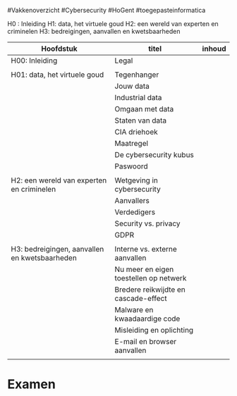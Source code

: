 #Vakkenoverzicht #Cybersecurity #HoGent #toegepasteinformatica 

H0 : Inleiding
H1: data, het virtuele goud
H2: een wereld van experten en criminelen
H3: bedreigingen, aanvallen en kwetsbaarheden

| Hoofdstuk                                     | titel                                  | inhoud |
| --------------------------------------------- | -------------------------------------- | ------ |
| H00:  Inleiding                               | Legal                                  |        |
|                                               |                                        |        |
| H01: data, het virtuele goud                  | Tegenhanger                            |        |
|                                               | Jouw data                              |        |
|                                               | Industrial data                        |        |
|                                               | Omgaan met data                        |        |
|                                               | Staten van data                        |        |
|                                               | CIA driehoek                           |        |
|                                               | Maatregel                              |        |
|                                               | De cybersecurity kubus                 |        |
|                                               | Paswoord                               |        |
|                                               |                                        |        |
| H2: een wereld van experten en criminelen     | Wetgeving in cybersecurity             |        |
|                                               | Aanvallers                             |        |
|                                               | Verdedigers                            |        |
|                                               | Security vs. privacy                   |        |
|                                               | GDPR                                   |        |
|                                               |                                        |        |
| H3: bedreigingen, aanvallen en kwetsbaarheden | Interne vs. externe aanvallen          |        |
|                                               | Nu meer en eigen toestellen op netwerk |        |
|                                               | Bredere reikwijdte en cascade-effect   |        |
|                                               | Malware en kwaadaardige code           |        |
|                                               | Misleiding en oplichting               |        |
|                                               | E-mail en browser aanvallen            |        |
|                                               |                                        |        |
# Examen
